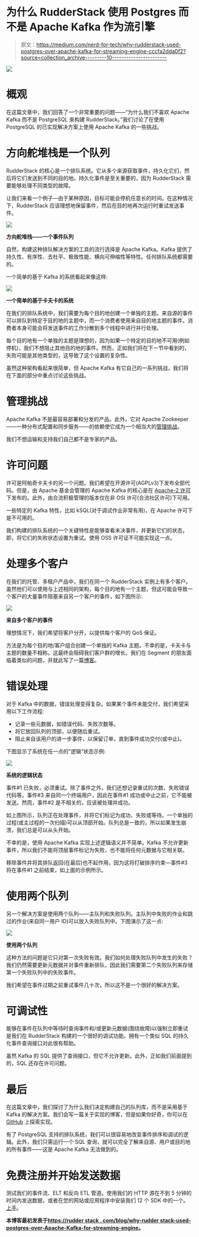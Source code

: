 # 为什么 RudderStack 使用 Postgres 而不是 Apache Kafka 作为流引擎

> 原文：<https://medium.com/nerd-for-tech/why-rudderstack-used-postgres-over-apache-kafka-for-streaming-engine-cccfa2dda0f2?source=collection_archive---------10----------------------->

![](img/7627053b2765d6c948c16c17668b4edc.png)

# 概观

在这篇文章中，我们回答了一个非常重要的问题——“为什么我们不喜欢 Apache Kafka 而不是 PostgreSQL 来构建 RudderStack。”我们讨论了在使用 PostgreSQL 的已实现解决方案上使用 Apache Kafka 的一些挑战。

# 方向舵堆栈是一个队列

RudderStack 的核心是一个排队系统。它从多个来源获取事件，持久化它们，然后将它们发送到不同的目的地。持久化事件是至关重要的，因为 RudderStack 需要能够处理不同类型的故障。

让我们来看一个例子—由于某种原因，目标可能会停机任意长的时间。在这种情况下，RudderStack 应该理想地保留事件，然后在目的地再次运行时重试发送事件。

![](img/a45b68f4229f01d81194a87e30761a27.png)

**方向舵堆栈——一个事件队列**

自然，构建这种排队解决方案的工具的流行选择是 Apache Kafka。Kafka 提供了持久性、有序性、去杜平、极致性能、横向可伸缩性等特性。任何排队系统都需要的。

一个简单的基于 Kafka 的系统看起来像这样:

![](img/fc319cbba8290c05368d1292f973e6f5.png)

**一个简单的基于卡夫卡的系统**

在我们的排队系统中，我们需要为每个目的地创建一个单独的主题。来自源的事件可以排队到特定于目的地的主题中，而一个消费者使用来自目的地主题的事件。消费者本身可能会将发送事件的工作分散到多个线程中进行并行处理。

每个目的地有一个单独的主题是理想的，因为如果一个特定的目的地不可用(例如停机)，我们不想阻止其他目的地的事件。然而，正如我们将在下一节中看到的，失败可能是其他类型的，这导致了这个设置的复杂性。

虽然这种架构看起来很简单，但 Apache Kafka 有它自己的一系列挑战，我们将在下面的部分中重点讨论这些挑战。

# 管理挑战

Apache Kafka 不是最容易部署和分发的产品。此外，它对 Apache Zookeeper——一种分布式配置和同步服务——的依赖使它成为一个相当大的[管理挑战](/@anuradha.neo/kafka-is-not-the-best-anymore-meet-pulsar-9eb435c9fc0b)。

我们不想运输和支持我们自己都不是专家的产品。

# 许可问题

许可是阿帕奇卡夫卡的另一个问题。我们希望在开源许可(AGPLv3)下发布全部代码。但是，由 Apache 基金会管理的 Apache Kafka 的核心是在 [Apache-2 许可](https://www.apache.org/licenses/LICENSE-2.0)下发布的。此外，由合流积极管理的版本仅在非 OSI 许可(合流社区许可)下可用。

一些特定的 Kafka 特性，比如 kSQL(对于调试作业非常有用)，在 Apache 许可下是不可用的。

我们构建的排队系统的一个关键特性是能够查看未决事件，并更新它们的状态，即，将它们的失败状态设置为重试。使用 OSS 许可证不可能实现这一点。

# 处理多个客户

在我们的托管、多租户产品中，我们在同一个 RudderStack 实例上有多个客户。虽然他们可以使用与上述相同的架构，每个目的地有一个主题，但这可能会导致一个客户的大量事件阻塞来自另一个客户的事件，如下图所示:

![](img/14989975298a2996e12f7dc40f97ce68.png)

**来自多个客户的事件**

理想情况下，我们希望将客户分开，以提供每个客户的 QoS 保证。

方法是为每个目的地/客户组合创建一个单独的 Kafka 主题。不幸的是，卡夫卡与主题的数量不相称。这最终会阻碍我们客户群的增长。我们在 Segment 的朋友面临着类似的问题，并就此写了一篇[博客](https://segment.com/blog/introducing-centrifuge/)。

# 错误处理

对于 Kafka 中的数据，错误处理变得复杂。如果某个事件未能交付，我们希望采用以下工作流程:

*   记录一些元数据，如错误代码、失败次数等。
*   将它放回队列的顶部，以便随后重试。
*   阻止来自该用户的进一步事件，以保留订单，直到事件成功交付(或中止)。

下图显示了系统在任一点的“逻辑”状态示例:

![](img/c3578a8331e4c2e5b01701c7d7d243ff.png)

**系统的逻辑状态**

事件#1 已失败，必须重试。除了事件之外，我们还想记录重试的次数、失败错误代码等。事件#3 来自同一个终端用户，因此在事件#1 成功或中止之前，它不能被发送。然而，事件#2 是不相关的，应该被处理并成功。

如上图所示，队列正在处理事件，并将它们标记为成功、失败或等待。一个单独的过程(或主过程的一次扫描)可以从顶部开始。队列总是一致的，所以如果发生崩溃，我们总是可以从头开始。

不幸的是，使用 Apache Kafka 实现上述逻辑语义并不简单。Kafka 不允许更新事件，所以我们不能将顶层事件标记为失败，也不能将任何元数据与它相关联。

移除事件并将其排队返回(在最后)也不起作用，因为这将打破排序约束—事件#3 将在事件#1 之前结束，如上面的示例所示。

# 使用两个队列

另一个解决方案是使用两个队列——主队列和失败队列。主队列中失败的作业和跳过的作业(来自同一用户 ID)可以放入失败队列中。下图演示了这一点:

![](img/99c464769c4b4b806f4b3b5e5ce4a1ab.png)

**使用两个队列**

这种方法的问题是它只对第一次失败有效。我们如何处理失败队列中发生的失败？我们仍然需要更新元数据并对事件重新排队，因此我们需要第二个失败队列来存储第一个失败队列中的失败事件。

我们希望在事件过期之前重试事件几十次，所以这不是一个很好的解决方案。

# 可调试性

能够在事件在队列中等待时查询事件和/或更新元数据(围绕故障)以强制立即重试是我们在 RudderStack 构建的一个很好的调试功能。拥有一个类似 SQL 的持久化事件查询接口对此很有帮助。

虽然 Kafka 的 SQL 提供了查询接口，但它不允许更新。此外，正如我们前面提到的，SQL 还存在许可问题。

# 最后

在这篇文章中，我们探讨了为什么我们决定构建自己的队列库，而不是采用基于 Kafka 的解决方案。我们会写一篇关于实现的博客，但是如果你好奇，你可以在 [GitHub](https://github.com/rudderlabs/rudder-server) 上探索实现。

有了 PostgreSQL 支持的排队系统，我们可以很容易地改变事件排序和调试的逻辑。此外，我们只需运行一个 SQL 查询，就可以完全了解来自源、用户或目的地的所有事件——这是 Apache Kafka 无法做到的。

# 免费注册并开始发送数据

测试我们的事件流、ELT 和反向 ETL 管道。使用我们的 HTTP 源在不到 5 分钟的时间内发送数据，或者在您的网站或应用程序中安装我们 12 个 SDK 中的一个。[上手](https://app.rudderlabs.com/signup?type=freetrial)。

**本博客最初发表于**[**https://rudder stack . com/blog/why-rudder stack-used-postgres-over-Apache-Kafka-for-streaming-engine**](https://rudderstack.com/blog/why-rudderstack-used-postgres-over-apache-kafka-for-streaming-engine)**。**
